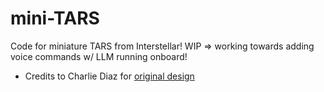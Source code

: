 # mini-TARS
Code for miniature TARS from Interstellar! WIP => working towards adding voice commands w/ LLM running onboard!

* Credits to Charlie Diaz for [original design](https://www.hackster.io/charlesdiaz/how-to-build-your-own-replica-of-tars-from-interstellar-224833)